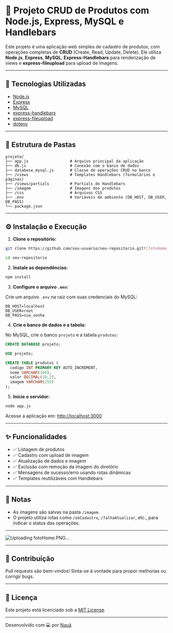
# 🛒 Projeto CRUD de Produtos com Node.js, Express, MySQL e Handlebars

Este projeto é uma aplicação web simples de cadastro de produtos, com operações completas de **CRUD** (Create, Read, Update, Delete). Ele utiliza **Node.js**, **Express**, **MySQL**, **Express-Handlebars** para renderização de views e **express-fileupload** para upload de imagens.

---

## 🚀 Tecnologias Utilizadas

- [Node.js](https://nodejs.org/)
- [Express](https://expressjs.com/)
- [MySQL](https://www.mysql.com/)
- [express-handlebars](https://www.npmjs.com/package/express-handlebars)
- [express-fileupload](https://www.npmjs.com/package/express-fileupload)
- [dotenv](https://www.npmjs.com/package/dotenv)

---

## 📁 Estrutura de Pastas

```
projeto/
├── app.js                  # Arquivo principal da aplicação
├── db.js                   # Conexão com o banco de dados
├── databese_mysql.js       # Classe de operações CRUD no banco
├── /views                  # Templates Handlebars (formulários e páginas)
├── /views/partials         # Partials do Handlebars
├── /imagem                 # Imagens dos produtos
├── /css                    # Arquivos CSS
├── .env                    # Variáveis de ambiente (DB_HOST, DB_USER, DB_PASS)
└── package.json
```

---

## ⚙️ Instalação e Execução

1. **Clone o repositório:**

```bash
git clone https://github.com/seu-usuario/seu-repositorio.git![fotoHome](https://github.com/user-attachments/assets/0a58bca2-9d64-4cca-8184-4f5015933789)

cd seu-repositorio
```

2. **Instale as dependências:**

```bash
npm install
```

3. **Configure o arquivo `.env`:**

Crie um arquivo `.env` na raiz com suas credenciais do MySQL:

```env
DB_HOST=localhost
DB_USER=root
DB_PASS=sua_senha
```

4. **Crie o banco de dados e a tabela:**

No MySQL, crie o banco `projeto` e a tabela `produtos`:

```sql
CREATE DATABASE projeto;

USE projeto;

CREATE TABLE produtos (
  codigo INT PRIMARY KEY AUTO_INCREMENT,
  nome VARCHAR(100),
  valor DECIMAL(10,2),
  imagem VARCHAR(255)
);
```

5. **Inicie o servidor:**

```bash
node app.js
```

Acesse a aplicação em: [http://localhost:3000](http://localhost:3000)

---

## ✨ Funcionalidades

- ✅ Listagem de produtos
- ✅ Cadastro com upload de imagem
- ✅ Atualização de dados e imagem
- ✅ Exclusão com remoção da imagem do diretório
- ✅ Mensagens de sucesso/erro usando rotas dinâmicas
- ✅ Templates reutilizáveis com Handlebars

---

## 📝 Notas

- As imagens são salvas na pasta `/imagem`.
- O projeto utiliza rotas como `/okCadastro`, `/falhaAtualizar`, etc., para indicar o status das operações.
---
![Uploading fotoHome.PNG…]()

---

## 🤝 Contribuição

Pull requests são bem-vindos! Sinta-se à vontade para propor melhorias ou corrigir bugs.

---

## 📄 Licença

Este projeto está licenciado sob a [MIT License](LICENSE).

---

Desenvolvido com 💻 por [Nauã](https://github.com/naua1)
